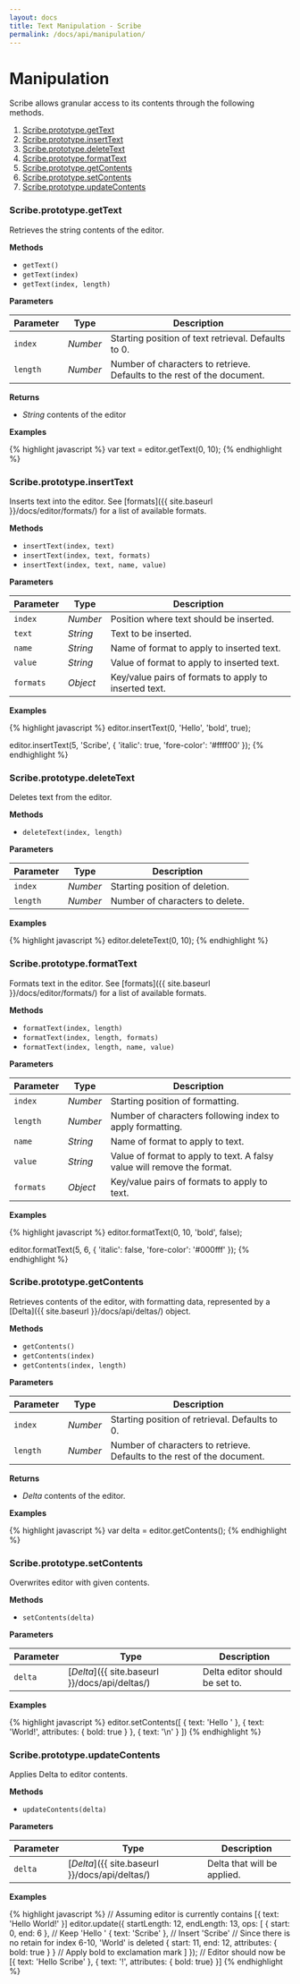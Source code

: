 ```yaml
---
layout: docs
title: Text Manipulation - Scribe
permalink: /docs/api/manipulation/
---
```


# Manipulation

Scribe allows granular access to its contents through the following methods.

1. [Scribe.prototype.getText](#scribeprototypegettext)
1. [Scribe.prototype.insertText](#scribeprototypeinserttext)
1. [Scribe.prototype.deleteText](#scribeprototypedeletetext)
1. [Scribe.prototype.formatText](#scribeprototypeformattext)
1. [Scribe.prototype.getContents](#scribeprototypegetcontents)
1. [Scribe.prototype.setContents](#scribeprototypesetcontents)
1. [Scribe.prototype.updateContents](#scribeprototypeupdatecontents)


### Scribe.prototype.getText

Retrieves the string contents of the editor.

**Methods**

- `getText()`
- `getText(index)`
- `getText(index, length)`

**Parameters**

| Parameter | Type     | Description
|-----------|----------|------------
| `index`   | _Number_ | Starting position of text retrieval. Defaults to 0.
| `length`  | _Number_ | Number of characters to retrieve. Defaults to the rest of the document.


**Returns**

- *String* contents of the editor

**Examples**

{% highlight javascript %}
var text = editor.getText(0, 10);
{% endhighlight %}


### Scribe.prototype.insertText

Inserts text into the editor. See [formats]({{ site.baseurl }}/docs/editor/formats/) for a list of available formats.

**Methods**

- `insertText(index, text)`
- `insertText(index, text, formats)`
- `insertText(index, text, name, value)`

**Parameters**

| Parameter | Type     | Description
|-----------|----------|------------
| `index`   | _Number_ | Position where text should be inserted.
| `text`    | _String_ | Text to be inserted.
| `name`    | _String_ | Name of format to apply to inserted text.
| `value`   | _String_ | Value of format to apply to inserted text.
| `formats` | _Object_ | Key/value pairs of formats to apply to inserted text.

**Examples**

{% highlight javascript %}
editor.insertText(0, 'Hello', 'bold', true);

editor.insertText(5, 'Scribe', {
  'italic': true,
  'fore-color': '#ffff00'
});
{% endhighlight %}


### Scribe.prototype.deleteText

Deletes text from the editor.

**Methods**

- `deleteText(index, length)`

**Parameters**

| Parameter | Type     | Description
|-----------|----------|------------
| `index`   | _Number_ | Starting position of deletion.
| `length`  | _Number_ | Number of characters to delete.

**Examples**

{% highlight javascript %}
editor.deleteText(0, 10);
{% endhighlight %}


### Scribe.prototype.formatText

Formats text in the editor. See [formats]({{ site.baseurl }}/docs/editor/formats/) for a list of available formats.

**Methods**

- `formatText(index, length)`
- `formatText(index, length, formats)`
- `formatText(index, length, name, value)`

**Parameters**

| Parameter | Type     | Description
|-----------|----------|------------
| `index`   | _Number_ | Starting position of formatting.
| `length`  | _Number_ | Number of characters following index to apply formatting.
| `name`    | _String_ | Name of format to apply to text.
| `value`   | _String_ | Value of format to apply to text. A falsy value will remove the format.
| `formats` | _Object_ | Key/value pairs of formats to apply to text.

**Examples**

{% highlight javascript %}
editor.formatText(0, 10, 'bold', false);

editor.formatText(5, 6, {
  'italic': false,
  'fore-color': '#000fff'
});
{% endhighlight %}


### Scribe.prototype.getContents

Retrieves contents of the editor, with formatting data, represented by a [Delta]({{ site.baseurl }}/docs/api/deltas/) object.

**Methods**

- `getContents()`
- `getContents(index)`
- `getContents(index, length)`

**Parameters**

| Parameter | Type     | Description
|-----------|----------|------------
| `index`   | _Number_ | Starting position of retrieval. Defaults to 0.
| `length`  | _Number_ | Number of characters to retrieve. Defaults to the rest of the document.

**Returns**

- _Delta_ contents of the editor.

**Examples**

{% highlight javascript %}
var delta = editor.getContents();
{% endhighlight %}


### Scribe.prototype.setContents

Overwrites editor with given contents.

**Methods**

- `setContents(delta)`

**Parameters**

| Parameter | Type | Description
|-----------|------|------------
| `delta`   | [_Delta_]({{ site.baseurl }}/docs/api/deltas/) | Delta editor should be set to.

**Examples**

{% highlight javascript %}
editor.setContents([
  { text: 'Hello ' },
  { text: 'World!', attributes: { bold: true } },
  { text: '\n' }
])
{% endhighlight %}


### Scribe.prototype.updateContents

Applies Delta to editor contents.

**Methods**

- `updateContents(delta)`

**Parameters**

| Parameter | Type | Description
|-----------|------|------------
| `delta`   | [_Delta_]({{ site.baseurl }}/docs/api/deltas/) | Delta that will be applied.

**Examples**

{% highlight javascript %}
// Assuming editor is currently contains [{ text: 'Hello World!' }]
editor.update({
  startLength: 12,
  endLength: 13,
  ops: [
    { start: 0, end: 6 }, // Keep 'Hello '
    { text: 'Scribe' },   // Insert 'Scribe'
                          // Since there is no retain for index 6-10, 'World' is deleted
    { start: 11, end: 12, attributes: { bold: true } }    // Apply bold to exclamation mark
  ]
});
// Editor should now be [{ text: 'Hello Scribe' }, { text: '!', attributes: { bold: true} }]
{% endhighlight %}
